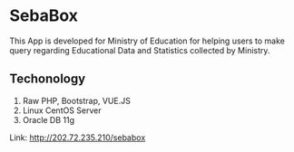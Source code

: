 # SebaBox

This App is developed for Ministry of Education for helping users to make query regarding Educational Data and Statistics collected by Ministry. 

## Techonology
1. Raw PHP, Bootstrap, VUE.JS
2. Linux CentOS Server
3. Oracle DB 11g

Link: http://202.72.235.210/sebabox
